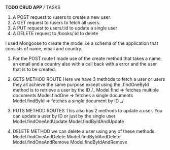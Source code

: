 **TODO CRUD APP**
_/_ TASKS

1.  A POST request to /users to create a new user.
2.  A GET request to /users to fetch all users.
3.  A PUT request to users/:id to update a single user
4.  A DELETE request to /books/:id to delete

I used Mongoose to create the model i.e a schema of the application that consists of name, email and country.

1. For the POST route I made use of the create method that takes a name, an email and a country also with a call back with a error and the user that is to be created.

2. GETS METHOD ROUTE
   Here we have 3 methods to fetch a user or users they all achieve the same purpose except using the .findOneById method is to retrieve a user by the ID
   /_
   Model.find => fetches multiple documents
   Model.findOne => fetches a single documents
   Model.findById => fetches a single document by ID
   _/

3. PUTS METHOD ROUTES
   This also has 2 methods to update a user. You can update a user by ID or just by the single user
   Model.findOneAndUpdate
   Model.findByIdAndUpdate

4. DELETE METHOD
   we can delete a user using any of these methods.
   Model.findOneAndDelete
   Model.findByIdAndDelete
   Model.findOneAndRemove
   Model.findByIdAndRemove
